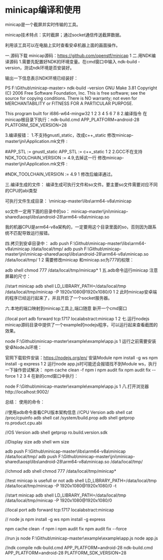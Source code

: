 # minicap编译和使用



minicap是一个截屏并实时传输的工具。

minicap技术特点：实时截屏；通过socket通信传送截屏数据。

利用该工具可以在电脑上实时查看安卓机器上面的画面操作。

一.源码下载
minicap源码：https://github.com/openstf/minicap
1
二.用NDK编译源码
1.需要先配置好NDK的环境变量。在cmd窗口中输入 ndk-build -version，测试ndk环境是否安装好。

输出一下信息表示NDK环境已经装好：

PS F:\Github\minicap-master> ndk-build -version
GNU Make 3.81
Copyright (C) 2006  Free Software Foundation, Inc.
This is free software; see the source for copying conditions.
There is NO warranty; not even for MERCHANTABILITY or FITNESS FOR A
PARTICULAR PURPOSE.

This program built for i686-w64-mingw32
1
2
3
4
5
6
7
8
2.编译指令
在minicap根目录下执行：ndk-build.cmd APP_PLATFORM=android-28 PLATFORM_SDK_VERSION=28

3.编译报错：
1.不支持gnustl_static，改成c++_static
修改minicap-master\jni\Application.mk文件 :

#APP_STL := gnustl_static
APP_STL := c++_static
1
2
2.GCC不在支持NDK_TOOLCHAIN_VERSION := 4.9,去掉这一行
修改minicap-master\jni\Application.mk文件 :

#NDK_TOOLCHAIN_VERSION := 4.9
1
修改后编译通过。

三.编译生成的文件：
编译生成可执行文件和so文件。要主要so文件需要对应不同的CPU的abi类型

可执行文件生成目录：
\minicap-master\libs\arm64-v8a\minicap

so文件一定用下面的目录中的so：
minicap-master\jni\minicap-shared\aosp\libs\android-28\arm64-v8a\minicap.so

我的机器CPU是arm64-v8a架构的，一定要用这个目录里面的so，否则因为跟系统不匹配导致运行报错。

四.拷贝到安卓目录中：
adb push F:\Github\minicap-master\libs\arm64-v8a\minicap /data/local/tmp/
adb push F:\Github\minicap-master\jni\minicap-shared\aosp\libs\android-28\arm64-v8a\minicap.so /data/local/tmp/
1
2
需要修改minicap 和minicap.so为777的权限：

adb shell chmod 777 /data/local/tmp/minicap*
1
五.adb命令运行minicap
注意屏幕的尺寸：

//start minicap
adb shell LD_LIBRARY_PATH=/data/local/tmp /data/local/tmp/minicap -P 1920x1080@1920x1080/0
1
2
此时minicap安卓端的程序已经运行起来了，并且开启了一个socket服务器。

六.本地的端口映射到minicap工具上,端口随意
新开一个cmd窗口

//local port
adb forward tcp:1717 localabstract:minicap
1
2
七.运行nodejs
minicap源码目录中提供了一个example的nodejs程序，可以运行起来查看截图的效果。

node F:\Github\minicap-master\example\example\app.js
1
运行之前需要安装安卓NodeJs环境：

官网下载软件安装：https://nodejs.org/en/
安装Module
npm install -g ws
npm install -g express
1
2
运行node app.js时可能还会报错找不到Module ws，执行一下操作尝试解决：
npm cache clean -f
npm i
npm audit fix
npm audit fix --force
1
2
3
4
在新的cmd窗口中执行：

node F:\Github\minicap-master\example\example\app.js
1
八.打开浏览器
http://localhost:9002/

总结：
使用的命令：

//使用adb命令查看CPU版本架构信息
//CPU Version
adb shell cat /proc/cpuinfo
adb shell cat /system/build.prop
adb shell getprop ro.product.cpu.abi

//OS Version
adb shell getprop ro.build.version.sdk

//Display size
adb shell wm size

adb push F:\Github\minicap-master\libs\arm64-v8a\minicap /data/local/tmp/
adb push F:\Github\minicap-master\jni\minicap-shared\aosp\libs\android-28\arm64-v8a\minicap.so /data/local/tmp/

//chmod
adb shell chmod 777 /data/local/tmp/minicap*

//test minicap is usefull or not
adb shell LD_LIBRARY_PATH=/data/local/tmp /data/local/tmp/minicap -P 1920x1080@1920x1080/0 -t

//start minicap
adb shell LD_LIBRARY_PATH=/data/local/tmp /data/local/tmp/minicap -P 1920x1080@1920x1080/0

//local port
adb forward tcp:1717 localabstract:minicap

// node js
npm install -g ws
npm install -g express

npm cache clean -f
npm i
npm audit fix
npm audit fix --force

//run js
node F:\Github\minicap-master\example\example\app.js
node app.js

//ndk compile
ndk-build.cmd APP_PLATFORM=android-28
ndk-build.cmd APP_PLATFORM=android-28 PLATFORM_SDK_VERSION=28

